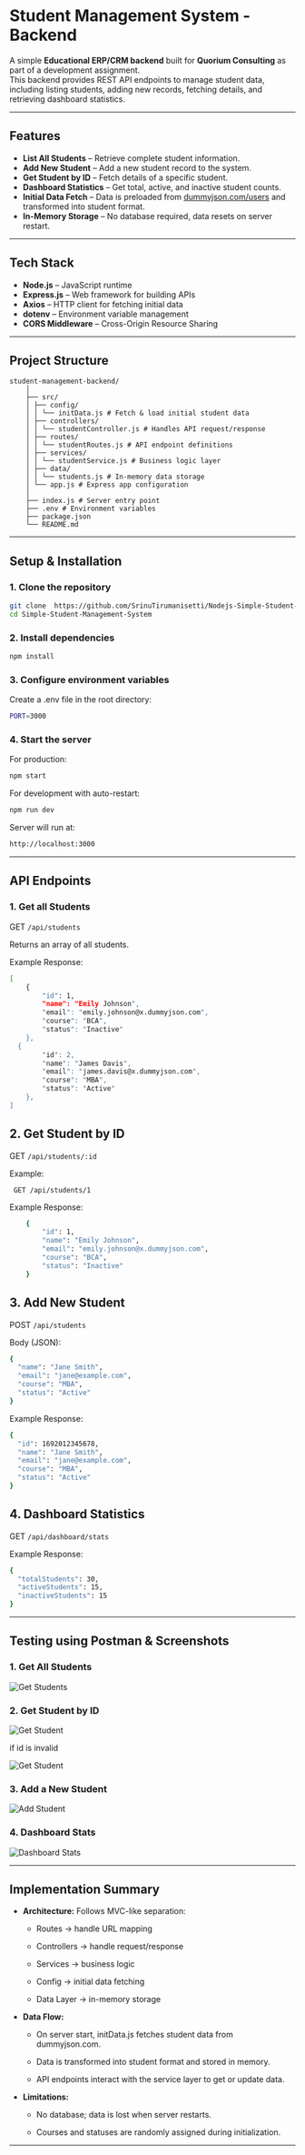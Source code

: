 # Student Management System - Backend

A simple **Educational ERP/CRM backend** built for **Quorium Consulting** as part of a development assignment.  
This backend provides REST API endpoints to manage student data, including listing students, adding new records, fetching details, and retrieving dashboard statistics.

---

## Features

- **List All Students** – Retrieve complete student information.
- **Add New Student** – Add a new student record to the system.
- **Get Student by ID** – Fetch details of a specific student.
- **Dashboard Statistics** – Get total, active, and inactive student counts.
- **Initial Data Fetch** – Data is preloaded from [dummyjson.com/users](https://dummyjson.com/users) and transformed into student format.
- **In-Memory Storage** – No database required, data resets on server restart.

---

## Tech Stack

- **Node.js** – JavaScript runtime
- **Express.js** – Web framework for building APIs
- **Axios** – HTTP client for fetching initial data
- **dotenv** – Environment variable management
- **CORS Middleware** – Cross-Origin Resource Sharing

---

## Project Structure

```
student-management-backend/
    │
    ├── src/
    │ ├── config/
    │ │ └── initData.js # Fetch & load initial student data
    │ ├── controllers/
    │ │ └── studentController.js # Handles API request/response
    │ ├── routes/
    │ │ └── studentRoutes.js # API endpoint definitions
    │ ├── services/
    │ │ └── studentService.js # Business logic layer
    │ ├── data/
    │ │ └── students.js # In-memory data storage
    │ └── app.js # Express app configuration
    │
    ├── index.js # Server entry point
    ├── .env # Environment variables
    ├── package.json
    └── README.md
```

---

## Setup & Installation

### 1. Clone the repository

```bash
git clone  https://github.com/SrinuTirumanisetti/Nodejs-Simple-Student-Management-System.git
cd Simple-Student-Management-System
```

### 2. Install dependencies

```bash
npm install
```

### 3. Configure environment variables

Create a .env file in the root directory:

```bash
PORT=3000
```

### 4. Start the server

For production:
```bash
npm start
```

For development with auto-restart:
```bash
npm run dev
```

Server will run at:

```bash
http://localhost:3000
```

---

## API Endpoints

### 1. Get all Students

GET `/api/students`

Returns an array of all students.

Example Response:

```bash
[
    {
        "id": 1,
        "name": "Emily Johnson",
        "email": "emily.johnson@x.dummyjson.com",
        "course": "BCA",
        "status": "Inactive"
    },
  {
        "id": 2,
        "name": "James Davis",
        "email": "james.davis@x.dummyjson.com",
        "course": "MBA",
        "status": "Active"
    },
]
```

## 2. Get Student by ID

GET `/api/students/:id`

Example:

` GET /api/students/1`

Example Response:

```bash
    {
        "id": 1,
        "name": "Emily Johnson",
        "email": "emily.johnson@x.dummyjson.com",
        "course": "BCA",
        "status": "Inactive"
    }
```

## 3. Add New Student

POST `/api/students`

Body (JSON):

```bash
{
  "name": "Jane Smith",
  "email": "jane@example.com",
  "course": "MBA",
  "status": "Active"
}
```

Example Response:

```bash
{
  "id": 1692012345678,
  "name": "Jane Smith",
  "email": "jane@example.com",
  "course": "MBA",
  "status": "Active"
}
```

## 4. Dashboard Statistics

GET `/api/dashboard/stats`

Example Response:

```bash
{
  "totalStudents": 30,
  "activeStudents": 15,
  "inactiveStudents": 15
}
```

---

## Testing using Postman & Screenshots

### 1. Get All Students

![Get Students](./assets/GET-students.png)

### 2. Get Student by ID

![Get Student](./assets/GET-student-id.png)

if id is invalid

![Get Student](./assests/GET-student-id-invalid.png)

### 3. Add a New Student

![Add Student](./assests/POST-student.png)

### 4. Dashboard Stats

![Dashboard Stats](./assests/GET-dashboard-stats.png)



---

## Implementation Summary

- **Architecture:** Follows MVC-like separation:

  - Routes → handle URL mapping

  - Controllers → handle request/response

  - Services → business logic

  - Config → initial data fetching

  - Data Layer → in-memory storage

- **Data Flow:**

  - On server start, initData.js fetches student data from dummyjson.com.

  - Data is transformed into student format and stored in memory.

  - API endpoints interact with the service layer to get or update data.

- **Limitations:**

  - No database; data is lost when server restarts.

  - Courses and statuses are randomly assigned during initialization.

---

